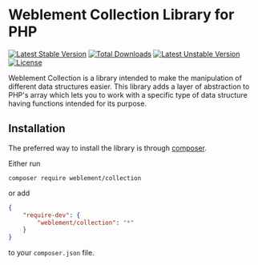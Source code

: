 # Weblement Collection Library for PHP

[![Latest Stable Version](https://poser.pugx.org/weblement/collections/v/stable)](https://packagist.org/packages/weblement/collections) 
[![Total Downloads](https://poser.pugx.org/weblement/collections/downloads)](https://packagist.org/packages/weblement/collections) 
[![Latest Unstable Version](https://poser.pugx.org/weblement/collections/v/unstable)](https://packagist.org/packages/weblement/collections) 
[![License](https://poser.pugx.org/weblement/collections/license)](https://packagist.org/packages/weblement/collections)


Weblement Collection is a library intended to make the manipulation of different data structures easier. This library adds a layer of abstraction to PHP's array which lets you to work with a specific type of data structure having functions intended for its purpose.


## Installation

The preferred way to install the library is through [composer](https://getcomposer.org/download/).

Either run
```
composer require weblement/collection
```

or add
```json
{
    "require-dev": {
        "weblement/collection": "*"
    }
}
```
to your `composer.json` file.
